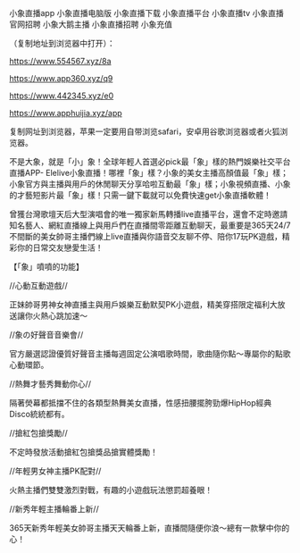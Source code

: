 小象直播app
小象直播电脑版
小象直播下载
小象直播平台
小象直播tv
小象直播官网招聘
小象大鹅主播
小象直播招聘
小象充值
 

（复制地址到浏览器中打开）：

https://www.554567.xyz/8a

https://www.app360.xyz/q9

https://www.442345.xyz/e0

https://www.apphuijia.xyz/app

复制网址到浏览器，苹果一定要用自带浏览safari，安卓用谷歌浏览器或者火狐浏览器。

不是大象，就是「小」象！全球年輕人首選必pick最「象」樣的熱門娛樂社交平台直播APP- Elelive小象直播！哪裡「象」樣？小象的美女主播高顏值最「象」樣；小象官方與主播與用戶的休閒聊天分享哈啦互動最「象」樣；小象視頻直播、小象的才藝短影片最「象」樣！只需一鍵下載就可以免費快速get小象直播軟體！


曾獲台灣歌壇天后大型演唱會的唯一獨家新馬轉播live直播平台，還會不定時邀請知名藝人、網紅直播線上與用戶們在直播間零距離互動聊天，最重要是365天24/7不間斷的美女帥哥主播們線上live直播與你語音交友聊不停、陪你17玩PK遊戲，精彩你的日常交友戀愛生活！



【「象」噴噴的功能】


//心動互動遊戲//

正妹帥哥男神女神直播主與用戶娛樂互動默契PK小遊戲，精美穿搭限定福利大放送讓你火熱心跳加速～


//象の好聲音音樂會//

官方嚴選認證優質好聲音主播每週固定公演唱歌時間，歌曲隨你點～專屬你的點歌心動環節。


//熱舞才藝秀舞動你心//

隔著熒幕都抵擋不住的各類型熱舞美女直播，性感扭腰擺胯勁爆HipHop經典Disco統統都有。


//搶紅包搶獎勵//

不定時發放活動搶紅包搶獎品搶實體獎勵！


//年輕男女神主播PK配對//

火熱主播們雙雙激烈對戰，有趣的小遊戲玩法懲罰超養眼！


//新秀年輕主播輪番上新//

365天新秀年輕美女帥哥主播天天輪番上新，直播間隨便你浪～總有一款擊中你的心！
